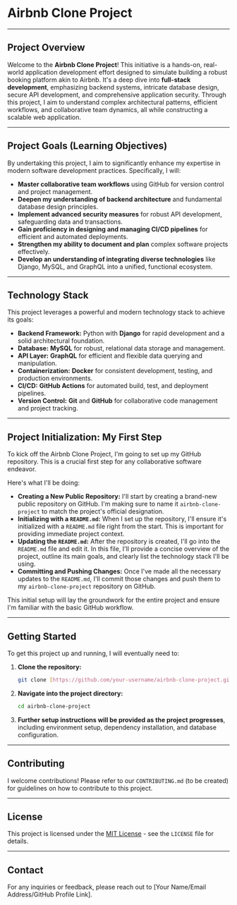 # Airbnb Clone Project

---

## Project Overview

Welcome to the **Airbnb Clone Project**! This initiative is a hands-on, real-world application development effort designed to simulate building a robust booking platform akin to Airbnb. It's a deep dive into **full-stack development**, emphasizing backend systems, intricate database design, secure API development, and comprehensive application security. Through this project, I aim to understand complex architectural patterns, efficient workflows, and collaborative team dynamics, all while constructing a scalable web application.

---

## Project Goals (Learning Objectives)

By undertaking this project, I aim to significantly enhance my expertise in modern software development practices. Specifically, I will:

* **Master collaborative team workflows** using GitHub for version control and project management.
* **Deepen my understanding of backend architecture** and fundamental database design principles.
* **Implement advanced security measures** for robust API development, safeguarding data and transactions.
* **Gain proficiency in designing and managing CI/CD pipelines** for efficient and automated deployments.
* **Strengthen my ability to document and plan** complex software projects effectively.
* **Develop an understanding of integrating diverse technologies** like Django, MySQL, and GraphQL into a unified, functional ecosystem.

---

## Technology Stack

This project leverages a powerful and modern technology stack to achieve its goals:

* **Backend Framework:** Python with **Django** for rapid development and a solid architectural foundation.
* **Database:** **MySQL** for robust, relational data storage and management.
* **API Layer:** **GraphQL** for efficient and flexible data querying and manipulation.
* **Containerization:** **Docker** for consistent development, testing, and production environments.
* **CI/CD:** **GitHub Actions** for automated build, test, and deployment pipelines.
* **Version Control:** **Git** and **GitHub** for collaborative code management and project tracking.

---

## Project Initialization: My First Step

To kick off the Airbnb Clone Project, I'm going to set up my GitHub repository. This is a crucial first step for any collaborative software endeavor.

Here's what I'll be doing:

* **Creating a New Public Repository:** I'll start by creating a brand-new public repository on GitHub. I'm making sure to name it `airbnb-clone-project` to match the project's official designation.
* **Initializing with a `README.md`:** When I set up the repository, I'll ensure it's initialized with a `README.md` file right from the start. This is important for providing immediate project context.
* **Updating the `README.md`:** After the repository is created, I'll go into the `README.md` file and edit it. In this file, I'll provide a concise overview of the project, outline its main goals, and clearly list the technology stack I'll be using.
* **Committing and Pushing Changes:** Once I've made all the necessary updates to the `README.md`, I'll commit those changes and push them to my `airbnb-clone-project` repository on GitHub.

This initial setup will lay the groundwork for the entire project and ensure I'm familiar with the basic GitHub workflow.

---

## Getting Started

To get this project up and running, I will eventually need to:

1.  **Clone the repository:**
    ```bash
    git clone [https://github.com/your-username/airbnb-clone-project.git](https://github.com/your-username/airbnb-clone-project.git)
    ```
2.  **Navigate into the project directory:**
    ```bash
    cd airbnb-clone-project
    ```
3.  **Further setup instructions will be provided as the project progresses**, including environment setup, dependency installation, and database configuration.

---

## Contributing

I welcome contributions! Please refer to our `CONTRIBUTING.md` (to be created) for guidelines on how to contribute to this project.

---

## License

This project is licensed under the [MIT License](LICENSE) - see the `LICENSE` file for details.

---

## Contact

For any inquiries or feedback, please reach out to [Your Name/Email Address/GitHub Profile Link].

